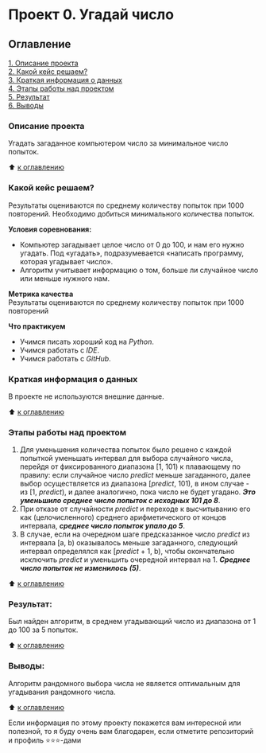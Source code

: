 # Проект 0. Угадай число

## Оглавление  
[1. Описание проекта](https://github.com/J-O-Suz/sf_ds/blob/main/project_0_1/README.md#Описание-проекта)  
[2. Какой кейс решаем?](https://github.com/J-O-Suz/sf_ds/blob/main/project_0_1/README.md#Какой-кейс-решаем)  
[3. Краткая информация о данных](https://github.com/J-O-Suz/sf_ds/blob/main/project_0_1/README.md#Краткая-информация-о-данных)  
[4. Этапы работы над проектом](https://github.com/J-O-Suz/sf_ds/blob/main/project_0_1/README.md#Этапы-работы-над-проектом)  
[5. Результат](https://github.com/J-O-Suz/sf_ds/blob/main/project_0_1/README.md#Результат)    
[6. Выводы](https://github.com/J-O-Suz/sf_ds/blob/main/project_0_1/README.md#Выводы) 

### Описание проекта    
Угадать загаданное компьютером число за минимальное число попыток.

:arrow_up: [к оглавлению](https://github.com/J-O-Suz/sf_ds/blob/main/project_0_1/README.md#оглавление)


### Какой кейс решаем?    
Результаты оцениваются по среднему количеству попыток при 1000 повторений. Необходимо добиться минимального количества попыток.

**Условия соревнования:**  
- Компьютер загадывает целое число от 0 до 100, и нам его нужно угадать. Под «угадать», подразумевается «написать программу, которая угадывает число».
- Алгоритм учитывает информацию о том, больше ли случайное число или меньше нужного нам.

**Метрика качества**     
Результаты оцениваются по среднему количеству попыток при 1000 повторений

**Что практикуем**     
- Учимся писать хороший код на _Python_.
- Учимся работать с _IDE_.
- Учимся работать с _GitHub_.


### Краткая информация о данных
В проекте не используются внешние данные.
  
:arrow_up: [к оглавлению](https://github.com/J-O-Suz/sf_ds/blob/main/project_0_1/README.md#оглавление)


### Этапы работы над проектом  
1. Для уменьшения количества попыток было решено с каждой попыткой уменьшать интервал для выбора случайного числа, перейдя от фиксированного диапазона [1, 101) к плавающему по правилу: если случайное число _predict_ меньше загаданного, далее выбор осуществляется из диапазона [_predict_, 101), в ином случае - из [1, _predict_), и далее аналогично, пока число не будет угадано. ___Это уменьшило среднее число попыток с исходных 101 до 8___.
2. При отказе от случайности _predict_ и переходе к высчитыванию его как (целочисленного) среднего арифметического от концов интервала, ___среднее число попыток упало до 5___.
3. В случае, если на очередном шаге предсказанное число _predict_ из интервала [a, b) оказывалось меньше загаданного, следующий интервал определялся как [_predict_ + 1, b), чтобы окончательно исключить _predict_ и уменьшить очередной интервал на 1. ___Среднее число попыток не изменилось (5)___.

:arrow_up: [к оглавлению](https://github.com/J-O-Suz/sf_ds/blob/main/project_0_1/README.md#оглавление)


### Результат:  
Был найден алгоритм, в среднем угадывающий число из диапазона от 1 до 100 за 5 попыток.

:arrow_up: [к оглавлению](https://github.com/J-O-Suz/sf_ds/blob/main/project_0_1/README.md#оглавление)


### Выводы:  
Алгоритм рандомного выбора числа не является оптимальным для угадывания рандомного числа.

:arrow_up: [к оглавлению](https://github.com/J-O-Suz/sf_ds/blob/main/project_0_1/README.md#оглавление)


Если информация по этому проекту покажется вам интересной или полезной, то я буду очень вам благодарен, если отметите репозиторий и профиль ⭐️⭐️⭐️-дами